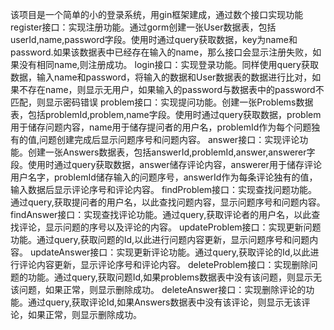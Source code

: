 该项目是一个简单的小的登录系统，用gin框架建成，通过数个接口实现功能
register接口：实现注册功能。通过gorm创建一张User数据表，包括userId,name,password字段。使用时通过query获取数据，key为name和password.如果该数据表中已经存在输入的name，那么接口会显示注册失败，如果没有相同name,则注册成功。
login接口：实现登录功能。同样使用query获取数据，输入name和password，将输入的数据和User数据表的数据进行比对，如果不存在name，则显示无用户，如果输入的password与数据表中的password不匹配，则显示密码错误
problem接口：实现提问功能。创建一张Problems数据表，包括problemId,problem,name字段。使用时通过query获取数据，problem用于储存问题内容，name用于储存提问者的用户名，problemId作为每个问题独有的值,问题创建完成后显示问题序号和问题内容。
answer接口：实现评论功能。创建一张Answers数据表，包括answerId,problemId,answer,answerer字段。使用时通过query获取数据，answer储存评论内容，answerer用于储存评论用户名字，problemId储存输入的问题序号，answerId作为每条评论独有的值，输入数据后显示评论序号和评论内容。
findProblem接口：实现查找问题功能。通过query,获取提问者的用户名，以此查找问题内容，显示问题序号和问题内容。
findAnswer接口：实现查找评论功能。通过query,获取评论者的用户名，以此查找评论，显示问题的序号以及评论的内容。
updateProblem接口：实现更新问题功能。通过query,获取问题的Id,以此进行问题内容更新，显示问题序号和问题内容。
updateAnswer接口：实现更新评论功能。通过query,获取评论的Id,以此进行评论内容更新，显示评论序号和评论内容。
deleteProblem接口：实现删除问题的功能。通过query,获取问题Id,如果problems数据表中没有该问题，则显示无该问题，如果正常，则显示删除成功。
deleteAnswer接口：实现删除评论的功能。通过query,获取评论Id,如果Answers数据表中没有该评论，则显示无该评论，如果正常，则显示删除成功。
